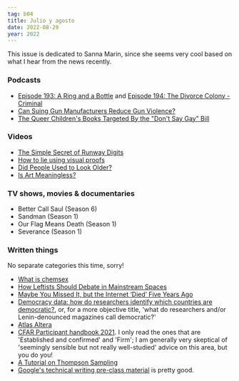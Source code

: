 ```yaml
---
tag: b04
title: Julio y agosto
date: 2022-08-29
year: 2022
---
```


This issue is dedicated to Sanna Marin, since she seems very cool based on what I hear from the news recently.

### Podcasts

- [Episode 193: A Ring and a Bottle](https://thisiscriminal.com/episode-193-a-ring-and-a-bottle-7-22-2022/) and [Episode 194: The Divorce Colony - Criminal](https://thisiscriminal.com/episode-194-the-divorce-colony-8-5-2022/)
- [Can Suing Gun Manufacturers Reduce Gun Violence?](https://www.newyorker.com/podcast/politics-and-more/can-suing-gun-manufacturers-reduce-gun-violence)
- [The Queer Children's Books Targeted By the "Don't Say Gay" Bill](https://www.newyorker.com/podcast/politics-and-more/the-queer-childrens-books-targeted-by-the-dont-say-gay-bill)

### Videos

- [The Simple Secret of Runway Digits](https://www.youtube.com/watch?v=qD6bPNZRRbQ)
- [How to lie using visual proofs](https://www.youtube.com/watch?v=VYQVlVoWoPY)
- [Did People Used to Look Older?](https://www.youtube.com/watch?v=vjqt8T3tJIE)
- [Is Art Meaningless?](https://www.youtube.com/watch?v=T6EOVCYx7mY)

### TV shows, movies & documentaries

- Better Call Saul (Season 6)
- Sandman (Season 1)
- Our Flag Means Death (Season 1)
- Severance (Season 1)

### Written things

No separate categories this time, sorry!

- [What is chemsex](https://www.davidstuart.org/what-is-chemsex)
- [How Leftists Should Debate in Mainstream Spaces](https://www.currentaffairs.org/2022/07/how-leftists-should-debate-in-mainstream-spaces)
- [Maybe You Missed It, but the Internet ‘Died’ Five Years Ago](https://www.theatlantic.com/technology/archive/2021/08/dead-internet-theory-wrong-but-feels-true/619937/)
- [Democracy data: how do researchers identify which countries are democratic?](https://ourworldindata.org/democracies-measurement), or, for a more objective title, 'what do researchers and/or Lenin-denounced magazines call democratic?'
- [Atlas Altera](https://www.atlasaltera.com)
- [CFAR Participant handbook 2021](https://www.rationality.org/files/CFAR_Handbook_2021-01.pdf). I only read the ones that are 'Established and confirmed' and 'Firm'; I am generally very skeptical of 'seemingly sensible but not really well-studied' advice on this area, but you do you!
- [A Tutorial on Thompson Sampling](https://arxiv.org/abs/1707.02038)
- [Google's technical writing pre-class material](https://developers.google.com/tech-writing/overview) is pretty good.
